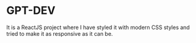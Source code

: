 # GPT-DEV
It is a ReactJS project where I have styled it with modern CSS styles and tried to make it as responsive as it can be. 
